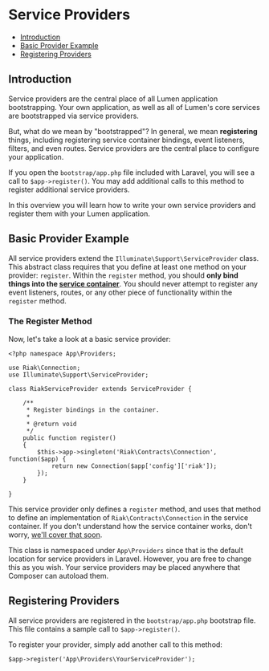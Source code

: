 # Service Providers

- [Introduction](#introduction)
- [Basic Provider Example](#basic-provider-example)
- [Registering Providers](#registering-providers)

<a name="introduction"></a>
## Introduction

Service providers are the central place of all Lumen application bootstrapping. Your own application, as well as all of Lumen's core services are bootstrapped via service providers.

But, what do we mean by "bootstrapped"? In general, we mean **registering** things, including registering service container bindings, event listeners, filters, and even routes. Service providers are the central place to configure your application.

If you open the `bootstrap/app.php` file included with Laravel, you will see a call to `$app->register()`. You may add additional calls to this method to register additional service providers.

In this overview you will learn how to write your own service providers and register them with your Lumen application.

<a name="basic-provider-example"></a>
## Basic Provider Example

All service providers extend the `Illuminate\Support\ServiceProvider` class. This abstract class requires that you define at least one method on your provider: `register`. Within the `register` method, you should **only bind things into the [service container](/docs/master/container)**. You should never attempt to register any event listeners, routes, or any other piece of functionality within the `register` method.

### The Register Method

Now, let's take a look at a basic service provider:

	<?php namespace App\Providers;

	use Riak\Connection;
	use Illuminate\Support\ServiceProvider;

	class RiakServiceProvider extends ServiceProvider {

		/**
		 * Register bindings in the container.
		 *
		 * @return void
		 */
		public function register()
		{
			$this->app->singleton('Riak\Contracts\Connection', function($app) {
				return new Connection($app['config']['riak']);
			});
		}

	}

This service provider only defines a `register` method, and uses that method to define an implementation of `Riak\Contracts\Connection` in the service container. If you don't understand how the service container works, don't worry, [we'll cover that soon](/docs/container).

This class is namespaced under `App\Providers` since that is the default location for service providers in Laravel. However, you are free to change this as you wish. Your service providers may be placed anywhere that Composer can autoload them.

<a name="registering-providers"></a>
## Registering Providers

All service providers are registered in the `bootstrap/app.php` bootstrap file. This file contains a sample call to `$app->register()`.

To register your provider, simply add another call to this method:

	$app->register('App\Providers\YourServiceProvider');
